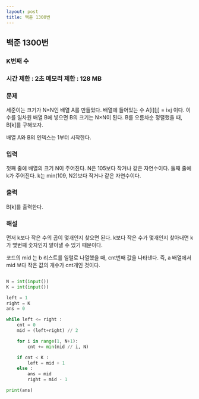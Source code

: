```yaml
---
layout: post
title: 백준 1300번
---
```


<h2>백준 1300번</h2>

<h3>K번째 수</h3>

<h3>시간 제한 : 2초   메모리 제한 : 128 MB</h3>


<h3>문제</h3>

세준이는 크기가 N×N인 배열 A를 만들었다. 배열에 들어있는 수 A[i][j] = i×j 이다. 이 수를 일차원 배열 B에 넣으면 B의 크기는 N×N이 된다. B를 오름차순 정렬했을 때, B[k]를 구해보자.

배열 A와 B의 인덱스는 1부터 시작한다.

<h3>입력</h3>

첫째 줄에 배열의 크기 N이 주어진다. N은 105보다 작거나 같은 자연수이다. 둘째 줄에 k가 주어진다. k는 min(109, N2)보다 작거나 같은 자연수이다.


<h3>출력</h3>

B[k]를 출력한다.


<h3>해설</h3>

먼저 k보다 작은 수의 곱이 몇개인지 찾으면 된다.
k보다 작은 수가 몇개인지 찾아내면 k가 몇번째 숫자인지 알아낼 수 있기 때문이다.

코드의 mid 는 b 리스트를 일렬로 나열했을 때, cnt번째 값을 나타낸다.
즉, a 배열에서 mid 보다 작은 값의 개수가 cnt개인 것이다.

```python 3

N = int(input())
K = int(input())

left = 1
right = K
ans = 0

while left <= right :
    cnt = 0
    mid = (left+right) // 2

    for i in range(1, N+1):
        cnt += min(mid // i, N)

    if cnt < K :
        left = mid + 1
    else :
        ans = mid
        right = mid - 1

print(ans)

```